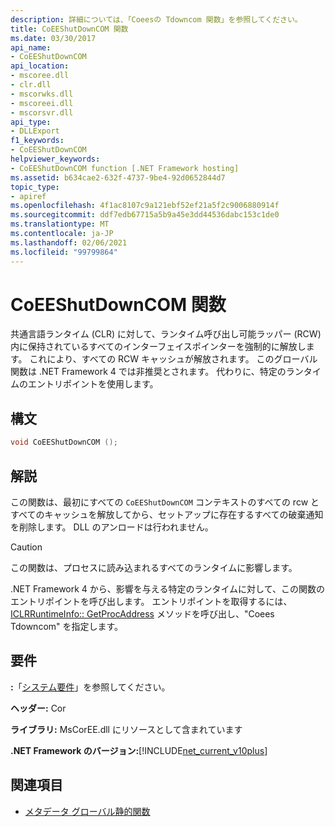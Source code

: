 ```yaml
---
description: 詳細については、「Coeesの Tdowncom 関数」を参照してください。
title: CoEEShutDownCOM 関数
ms.date: 03/30/2017
api_name:
- CoEEShutDownCOM
api_location:
- mscoree.dll
- clr.dll
- mscorwks.dll
- mscoreei.dll
- mscorsvr.dll
api_type:
- DLLExport
f1_keywords:
- CoEEShutDownCOM
helpviewer_keywords:
- CoEEShutDownCOM function [.NET Framework hosting]
ms.assetid: b634cae2-632f-4737-9be4-92d0652844d7
topic_type:
- apiref
ms.openlocfilehash: 4f1ac8107c9a121ebf52ef21a5f2c9006880914f
ms.sourcegitcommit: ddf7edb67715a5b9a45e3dd44536dabc153c1de0
ms.translationtype: MT
ms.contentlocale: ja-JP
ms.lasthandoff: 02/06/2021
ms.locfileid: "99799864"
---
```

# <a name="coeeshutdowncom-function"></a>CoEEShutDownCOM 関数

共通言語ランタイム (CLR) に対して、ランタイム呼び出し可能ラッパー (RCW) 内に保持されているすべてのインターフェイスポインターを強制的に解放します。 これにより、すべての RCW キャッシュが解放されます。 このグローバル関数は .NET Framework 4 では非推奨とされます。 代わりに、特定のランタイムのエントリポイントを使用します。  
  
## <a name="syntax"></a>構文  
  
```cpp  
void CoEEShutDownCOM ();  
```  
  
## <a name="remarks"></a>解説  

 この関数は、最初にすべての `CoEEShutDownCOM` コンテキストのすべての rcw とすべてのキャッシュを解放してから、セットアップに存在するすべての破棄通知を削除します。 DLL のアンロードは行われません。  
  
> [!CAUTION]
> この関数は、プロセスに読み込まれるすべてのランタイムに影響します。  
  
 .NET Framework 4 から、影響を与える特定のランタイムに対して、この関数のエントリポイントを呼び出します。 エントリポイントを取得するには、 [ICLRRuntimeInfo:: GetProcAddress](iclrruntimeinfo-getprocaddress-method.md) メソッドを呼び出し、"Coees Tdowncom" を指定します。  
  
## <a name="requirements"></a>要件  

 **:**「[システム要件](../../get-started/system-requirements.md)」を参照してください。  
  
 **ヘッダー:** Cor  
  
 **ライブラリ:** MsCorEE.dll にリソースとして含まれています  
  
 **.NET Framework のバージョン:**[!INCLUDE[net_current_v10plus](../../../../includes/net-current-v10plus-md.md)]  
  
## <a name="see-also"></a>関連項目

- [メタデータ グローバル静的関数](../metadata/metadata-global-static-functions.md)
